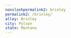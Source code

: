 ```yaml
---
﻿nonslashpermalink2: brinley
permalink2: /brinley/
alley: Brinley
city: Polson
state: Montana
---
```

